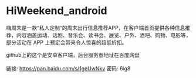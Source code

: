 # HiWeekend_android
嗨周末是一款“私人定制”的周末出行信息推荐APP，在客户端首页提供各种信息推荐，内容涵盖运动、话剧、音乐会、读书会、展览、户外、酒吧、购物、电影等，部分活动在 APP 上预定会带来令人惊喜的超低折扣。

github上的这个是安卓客户端，后台服务器地址在百度网盘<br>  
链接: https://pan.baidu.com/s/1geUwNkv 密码: 6ig8
